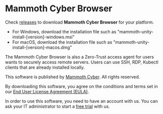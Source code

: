 # Mammoth Cyber Browser

Check [releases](https://github.com/appaegis/mammoth-unity-release/releases/latest) to download **Mammoth Cyber Browser** for your platform.

* For Windows, download the installation file such as "mammoth-unity-install-[version]-windows.msi"
* For macOS, download the installation file such as "mammoth-unity-install-[version]-macos.dmg"

The Mammoth Cyber Browser is also a Zero-Trust access agent for users wants to securely access remote servers. Users can use SSH, RDP, Kubectl clients that are already installed locally.

This software is published by [Mammoth Cyber](https://www.mammothcyber.com). All rights reserved.

By downloading this software, you agree on the conditions and terms set in our [End User License Agreement (EULA)](https://www.mammothcyber.com/eula).

In order to use this software, you need to have an account with us. You can ask your IT administrator to start a [free trial](https://www.mammothcyber.com/free-trial?pricing_plan=Basic) with us.
